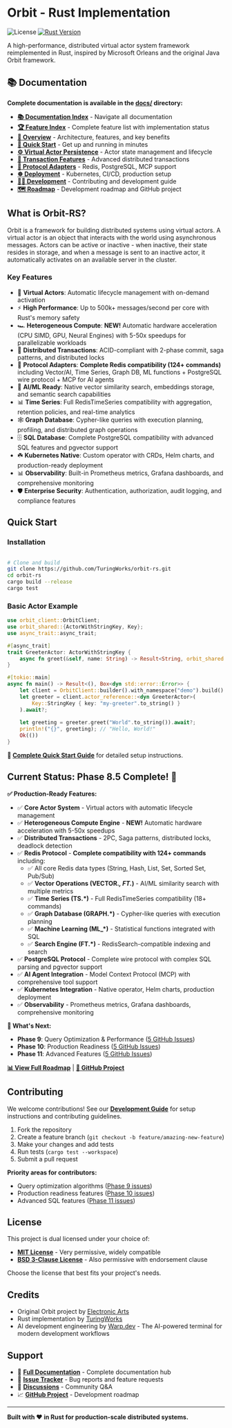 # Orbit - Rust Implementation

![License](https://img.shields.io/badge/license-BSD--3--Clause%20OR%20MIT-blue.svg)
[![Rust Version](https://img.shields.io/badge/rust-1.70+-red.svg)](https://www.rust-lang.org/)

A high-performance, distributed virtual actor system framework reimplemented in Rust, inspired by Microsoft Orleans and the original Java Orbit framework.

## 📚 Documentation

**Complete documentation is available in the [docs/](docs/) directory:**
- **[📚 Documentation Index](docs/README.md)** - Navigate all documentation
- **[🏆 Feature Index](docs/features.md)** - Complete feature list with implementation status
- **[🎯 Overview](docs/overview.md)** - Architecture, features, and key benefits  
- **[🚀 Quick Start](docs/quick_start.md)** - Get up and running in minutes
- **[⚙️ Virtual Actor Persistence](docs/virtual_actor_persistence.md)** - Actor state management and lifecycle
- **[💎 Transaction Features](docs/features/transaction_features.md)** - Advanced distributed transactions
- **[🔌 Protocol Adapters](docs/protocols/protocol_adapters.md)** - Redis, PostgreSQL, MCP support
- **[☸️ Deployment](docs/kubernetes_deployment.md)** - Kubernetes, CI/CD, production setup
- **[👩‍💻 Development](docs/development/development.md)** - Contributing and development guide
- **[🗺️ Roadmap](docs/roadmap.md)** - Development roadmap and GitHub project

## What is Orbit-RS?

Orbit is a framework for building distributed systems using virtual actors. A virtual actor is an object that interacts with the world using asynchronous messages. Actors can be active or inactive - when inactive, their state resides in storage, and when a message is sent to an inactive actor, it automatically activates on an available server in the cluster.

### Key Features
- 🚀 **Virtual Actors**: Automatic lifecycle management with on-demand activation
- ⚡ **High Performance**: Up to 500k+ messages/second per core with Rust's memory safety
- 🏎️ **Heterogeneous Compute**: **NEW!** Automatic hardware acceleration (CPU SIMD, GPU, Neural Engines) with 5-50x speedups for parallelizable workloads
- 💎 **Distributed Transactions**: ACID-compliant with 2-phase commit, saga patterns, and distributed locks
- 🔌 **Protocol Adapters**: **Complete Redis compatibility (124+ commands)** including Vector/AI, Time Series, Graph DB, ML functions + PostgreSQL wire protocol + MCP for AI agents
- 🤖 **AI/ML Ready**: Native vector similarity search, embeddings storage, and semantic search capabilities
- 📊 **Time Series**: Full RedisTimeSeries compatibility with aggregation, retention policies, and real-time analytics
- 🕸️ **Graph Database**: Cypher-like queries with execution planning, profiling, and distributed graph operations
- 🗄️ **SQL Database**: Complete PostgreSQL compatibility with advanced SQL features and pgvector support
- ☘️ **Kubernetes Native**: Custom operator with CRDs, Helm charts, and production-ready deployment
- 📊 **Observability**: Built-in Prometheus metrics, Grafana dashboards, and comprehensive monitoring
- 🛡️ **Enterprise Security**: Authentication, authorization, audit logging, and compliance features

## Quick Start

### Installation
```bash

# Clone and build
git clone https://github.com/TuringWorks/orbit-rs.git
cd orbit-rs
cargo build --release
cargo test
```

### Basic Actor Example
```rust
use orbit_client::OrbitClient;
use orbit_shared::{ActorWithStringKey, Key};
use async_trait::async_trait;

#[async_trait]
trait GreeterActor: ActorWithStringKey {
    async fn greet(&self, name: String) -> Result<String, orbit_shared::OrbitError>;
}

#[tokio::main]
async fn main() -> Result<(), Box<dyn std::error::Error>> {
    let client = OrbitClient::builder().with_namespace("demo").build().await?;
    let greeter = client.actor_reference::<dyn GreeterActor>(
        Key::StringKey { key: "my-greeter".to_string() }
    ).await?;
    
    let greeting = greeter.greet("World".to_string()).await?;
    println!("{}", greeting); // "Hello, World!"
    Ok(())
}
```

**📝 [Complete Quick Start Guide](docs/quick_start.md)** for detailed setup instructions.

## Current Status: Phase 8.5 Complete! 🎉

**✅ Production-Ready Features:**
- ✅ **Core Actor System** - Virtual actors with automatic lifecycle management
- ✅ **Heterogeneous Compute Engine** - **NEW!** Automatic hardware acceleration with 5-50x speedups
- ✅ **Distributed Transactions** - 2PC, Saga patterns, distributed locks, deadlock detection
- ✅ **Redis Protocol** - **Complete compatibility with 124+ commands** including:
  - ✅ All core Redis data types (String, Hash, List, Set, Sorted Set, Pub/Sub)
  - ✅ **Vector Operations (VECTOR.*, FT.*)** - AI/ML similarity search with multiple metrics
  - ✅ **Time Series (TS.*)** - Full RedisTimeSeries compatibility (18+ commands)
  - ✅ **Graph Database (GRAPH.*)** - Cypher-like queries with execution planning
  - ✅ **Machine Learning (ML_*)** - Statistical functions integrated with SQL
  - ✅ **Search Engine (FT.*)** - RedisSearch-compatible indexing and search
- ✅ **PostgreSQL Protocol** - Complete wire protocol with complex SQL parsing and pgvector support
- ✅ **AI Agent Integration** - Model Context Protocol (MCP) with comprehensive tool support
- ✅ **Kubernetes Integration** - Native operator, Helm charts, production deployment
- ✅ **Observability** - Prometheus metrics, Grafana dashboards, comprehensive monitoring

**🚀 What's Next:**
- **Phase 9**: Query Optimization & Performance ([5 GitHub Issues](https://github.com/TuringWorks/orbit-rs/issues?q=label%3Aphase-9))
- **Phase 10**: Production Readiness ([5 GitHub Issues](https://github.com/TuringWorks/orbit-rs/issues?q=label%3Aphase-10))
- **Phase 11**: Advanced Features ([5 GitHub Issues](https://github.com/TuringWorks/orbit-rs/issues?q=label%3Aphase-11))

**[📊 View Full Roadmap](docs/roadmap.md)** | **[📝 GitHub Project](https://github.com/orgs/TuringWorks/projects/1)**

## Contributing

We welcome contributions! See our **[Development Guide](DEVELOPMENT.md)** for setup instructions and contributing guidelines.

1. Fork the repository
2. Create a feature branch (`git checkout -b feature/amazing-new-feature`)
3. Make your changes and add tests
4. Run tests (`cargo test --workspace`)
5. Submit a pull request

**Priority areas for contributors:**
- Query optimization algorithms ([Phase 9 issues](https://github.com/TuringWorks/orbit-rs/issues?q=label%3Aphase-9))
- Production readiness features ([Phase 10 issues](https://github.com/TuringWorks/orbit-rs/issues?q=label%3Aphase-10))
- Advanced SQL features ([Phase 11 issues](https://github.com/TuringWorks/orbit-rs/issues?q=label%3Aphase-11))

## License

This project is dual licensed under your choice of:

* **[MIT License](LICENSE-MIT)** - Very permissive, widely compatible
* **[BSD 3-Clause License](LICENSE-BSD)** - Also permissive with endorsement clause

Choose the license that best fits your project's needs.

## Credits

- Original Orbit project by [Electronic Arts](https://www.ea.com/)
- Rust implementation by [TuringWorks](https://github.com/TuringWorks)
- AI development engineering by [Warp.dev](https://warp.dev) - The AI-powered terminal for modern development workflows

## Support

- 📖 **[Full Documentation](docs/)** - Complete documentation hub
- 🐛 **[Issue Tracker](https://github.com/TuringWorks/orbit-rs/issues)** - Bug reports and feature requests
- 💬 **[Discussions](https://github.com/TuringWorks/orbit-rs/discussions)** - Community Q&A
- 📈 **[GitHub Project](https://github.com/orgs/TuringWorks/projects/1)** - Development roadmap

---

**Built with ❤️ in Rust for production-scale distributed systems.**

